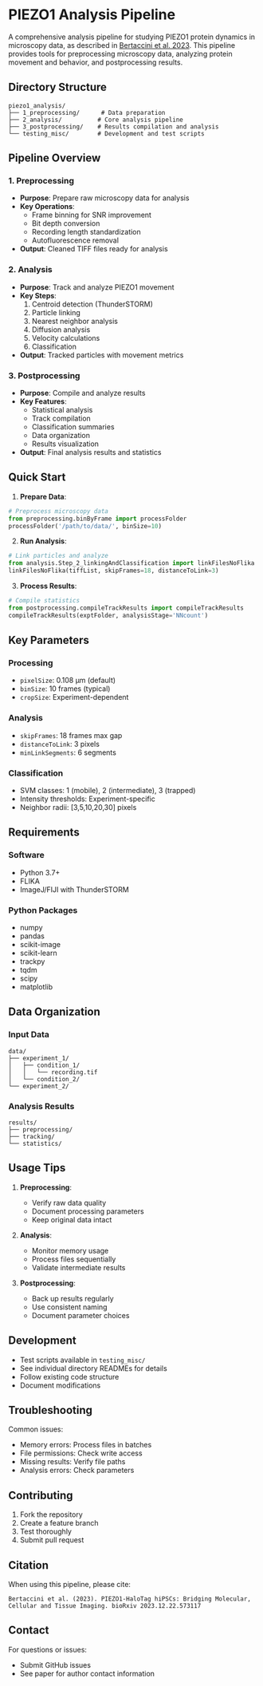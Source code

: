 # PIEZO1 Analysis Pipeline

A comprehensive analysis pipeline for studying PIEZO1 protein dynamics in microscopy data, as described in [Bertaccini et al. 2023](https://doi.org/10.1101/2023.12.22.573117). This pipeline provides tools for preprocessing microscopy data, analyzing protein movement and behavior, and postprocessing results.

## Directory Structure
```
piezo1_analysis/
├── 1_preprocessing/      # Data preparation
├── 2_analysis/          # Core analysis pipeline
├── 3_postprocessing/    # Results compilation and analysis
└── testing_misc/        # Development and test scripts
```

## Pipeline Overview

### 1. Preprocessing
- **Purpose**: Prepare raw microscopy data for analysis
- **Key Operations**:
  - Frame binning for SNR improvement
  - Bit depth conversion
  - Recording length standardization
  - Autofluorescence removal
- **Output**: Cleaned TIFF files ready for analysis

### 2. Analysis
- **Purpose**: Track and analyze PIEZO1 movement
- **Key Steps**:
  1. Centroid detection (ThunderSTORM)
  2. Particle linking
  3. Nearest neighbor analysis
  4. Diffusion analysis
  5. Velocity calculations
  6. Classification
- **Output**: Tracked particles with movement metrics

### 3. Postprocessing
- **Purpose**: Compile and analyze results
- **Key Features**:
  - Statistical analysis
  - Track compilation
  - Classification summaries
  - Data organization
  - Results visualization
- **Output**: Final analysis results and statistics

## Quick Start

1. **Prepare Data**:
```python
# Preprocess microscopy data
from preprocessing.binByFrame import processFolder
processFolder('/path/to/data/', binSize=10)
```

2. **Run Analysis**:
```python
# Link particles and analyze
from analysis.Step_2_linkingAndClassification import linkFilesNoFlika
linkFilesNoFlika(tiffList, skipFrames=18, distanceToLink=3)
```

3. **Process Results**:
```python
# Compile statistics
from postprocessing.compileTrackResults import compileTrackResults
compileTrackResults(exptFolder, analysisStage='NNcount')
```

## Key Parameters

### Processing
- `pixelSize`: 0.108 μm (default)
- `binSize`: 10 frames (typical)
- `cropSize`: Experiment-dependent

### Analysis
- `skipFrames`: 18 frames max gap
- `distanceToLink`: 3 pixels
- `minLinkSegments`: 6 segments

### Classification
- SVM classes: 1 (mobile), 2 (intermediate), 3 (trapped)
- Intensity thresholds: Experiment-specific
- Neighbor radii: [3,5,10,20,30] pixels

## Requirements

### Software
- Python 3.7+
- FLIKA
- ImageJ/FIJI with ThunderSTORM

### Python Packages
- numpy
- pandas
- scikit-image
- scikit-learn
- trackpy
- tqdm
- scipy
- matplotlib

## Data Organization

### Input Data
```
data/
├── experiment_1/
│   ├── condition_1/
│   │   └── recording.tif
│   └── condition_2/
└── experiment_2/
```

### Analysis Results
```
results/
├── preprocessing/
├── tracking/
└── statistics/
```

## Usage Tips

1. **Preprocessing**:
   - Verify raw data quality
   - Document processing parameters
   - Keep original data intact

2. **Analysis**:
   - Monitor memory usage
   - Process files sequentially
   - Validate intermediate results

3. **Postprocessing**:
   - Back up results regularly
   - Use consistent naming
   - Document parameter choices

## Development

- Test scripts available in `testing_misc/`
- See individual directory READMEs for details
- Follow existing code structure
- Document modifications

## Troubleshooting

Common issues:
- Memory errors: Process files in batches
- File permissions: Check write access
- Missing results: Verify file paths
- Analysis errors: Check parameters

## Contributing

1. Fork the repository
2. Create a feature branch
3. Test thoroughly
4. Submit pull request

## Citation

When using this pipeline, please cite:
```
Bertaccini et al. (2023). PIEZO1-HaloTag hiPSCs: Bridging Molecular, 
Cellular and Tissue Imaging. bioRxiv 2023.12.22.573117
```

## Contact

For questions or issues:
- Submit GitHub issues
- See paper for author contact information
